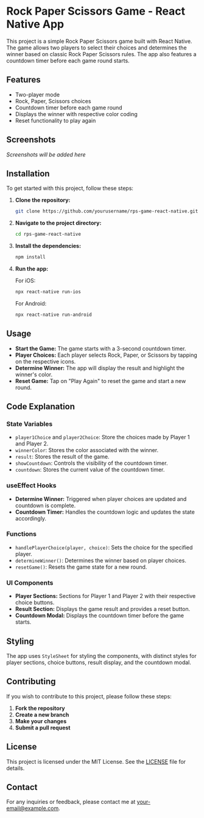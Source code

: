 # Rock Paper Scissors Game - React Native App

This project is a simple Rock Paper Scissors game built with React Native. The game allows two players to select their choices and determines the winner based on classic Rock Paper Scissors rules. The app also features a countdown timer before each game round starts.

## Features

- Two-player mode
- Rock, Paper, Scissors choices
- Countdown timer before each game round
- Displays the winner with respective color coding
- Reset functionality to play again

## Screenshots

*Screenshots will be added here*

## Installation

To get started with this project, follow these steps:

1. **Clone the repository:**

   ```bash
   git clone https://github.com/yourusername/rps-game-react-native.git
   ```

2. **Navigate to the project directory:**

   ```bash
   cd rps-game-react-native
   ```

3. **Install the dependencies:**

   ```bash
   npm install
   ```

4. **Run the app:**

   For iOS:

   ```bash
   npx react-native run-ios
   ```

   For Android:

   ```bash
   npx react-native run-android
   ```

## Usage

- **Start the Game:** The game starts with a 3-second countdown timer.
- **Player Choices:** Each player selects Rock, Paper, or Scissors by tapping on the respective icons.
- **Determine Winner:** The app will display the result and highlight the winner's color.
- **Reset Game:** Tap on "Play Again" to reset the game and start a new round.

## Code Explanation

### State Variables

- `player1Choice` and `player2Choice`: Store the choices made by Player 1 and Player 2.
- `winnerColor`: Stores the color associated with the winner.
- `result`: Stores the result of the game.
- `showCountdown`: Controls the visibility of the countdown timer.
- `countdown`: Stores the current value of the countdown timer.

### useEffect Hooks

- **Determine Winner:** Triggered when player choices are updated and countdown is complete.
- **Countdown Timer:** Handles the countdown logic and updates the state accordingly.

### Functions

- `handlePlayerChoice(player, choice)`: Sets the choice for the specified player.
- `determineWinner()`: Determines the winner based on player choices.
- `resetGame()`: Resets the game state for a new round.

### UI Components

- **Player Sections:** Sections for Player 1 and Player 2 with their respective choice buttons.
- **Result Section:** Displays the game result and provides a reset button.
- **Countdown Modal:** Displays the countdown timer before the game starts.

## Styling

The app uses `StyleSheet` for styling the components, with distinct styles for player sections, choice buttons, result display, and the countdown modal.

## Contributing

If you wish to contribute to this project, please follow these steps:

1. **Fork the repository**
2. **Create a new branch**
3. **Make your changes**
4. **Submit a pull request**

## License

This project is licensed under the MIT License. See the [LICENSE](LICENSE) file for details.

## Contact

For any inquiries or feedback, please contact me at [your-email@example.com](mailto:your-email@example.com).
